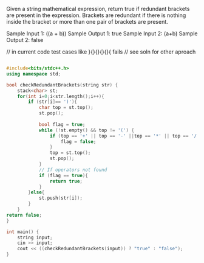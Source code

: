 Given a string mathematical expression, return true if redundant brackets are present in the expression. 
Brackets are redundant if there is nothing inside the bracket or more than one pair of brackets are present.

Sample Input 1:
((a + b)) 
Sample Output 1:
true
Sample Input 2:
(a+b) 
Sample Output 2:
false

// in current code test cases like  }{}{}{}{}{ fails
// see soln for other aproach

```cpp

#include<bits/stdc++.h>
using namespace std;

bool checkRedundantBrackets(string str) {
	stack<char> st;
    for(int i=0;i<str.length();i++){
        if (str[i]== ')'){
            char top = st.top();
            st.pop();
            
            bool flag = true;
            while (!st.empty() && top != '(') {
                if (top == '+' || top == '-' ||top == '*' || top == '/'){
                    flag = false;
                }
                top = st.top();
                st.pop();
            }
            // If operators not found
            if (flag == true){
                return true;
            }
        }else{
            st.push(str[i]);
        }
    }
return false;
}

int main() {
    string input;
    cin >> input;
    cout << ((checkRedundantBrackets(input)) ? "true" : "false");
}

```
